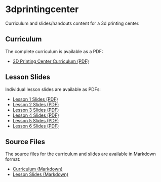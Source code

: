 # 3dprintingcenter
Curriculum and slides/handouts content for a 3d printing center.

## Curriculum

The complete curriculum is available as a PDF:
- [3D Printing Center Curriculum (PDF)](3d-printing-center-curriculum.pdf)

## Lesson Slides

Individual lesson slides are available as PDFs:
- [Lesson 1 Slides (PDF)](slides/pdf/lesson1-slides.pdf)
- [Lesson 2 Slides (PDF)](slides/pdf/lesson2-slides.pdf)
- [Lesson 3 Slides (PDF)](slides/pdf/lesson3-slides.pdf)
- [Lesson 4 Slides (PDF)](slides/pdf/lesson4-slides.pdf)
- [Lesson 5 Slides (PDF)](slides/pdf/lesson5-slides.pdf)
- [Lesson 6 Slides (PDF)](slides/pdf/lesson6-slides.pdf)

## Source Files

The source files for the curriculum and slides are available in Markdown format:
- [Curriculum (Markdown)](3d-printing-center-curriculum.md)
- [Lesson Slides (Markdown)](slides/)
